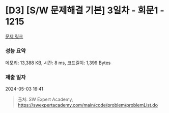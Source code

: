 # [D3] [S/W 문제해결 기본] 3일차 - 회문1 - 1215 

[문제 링크](https://swexpertacademy.com/main/code/problem/problemDetail.do?contestProbId=AV14QpAaAAwCFAYi) 

### 성능 요약

메모리: 13,388 KB, 시간: 8 ms, 코드길이: 1,399 Bytes

### 제출 일자

2024-05-03 16:41



> 출처: SW Expert Academy, https://swexpertacademy.com/main/code/problem/problemList.do